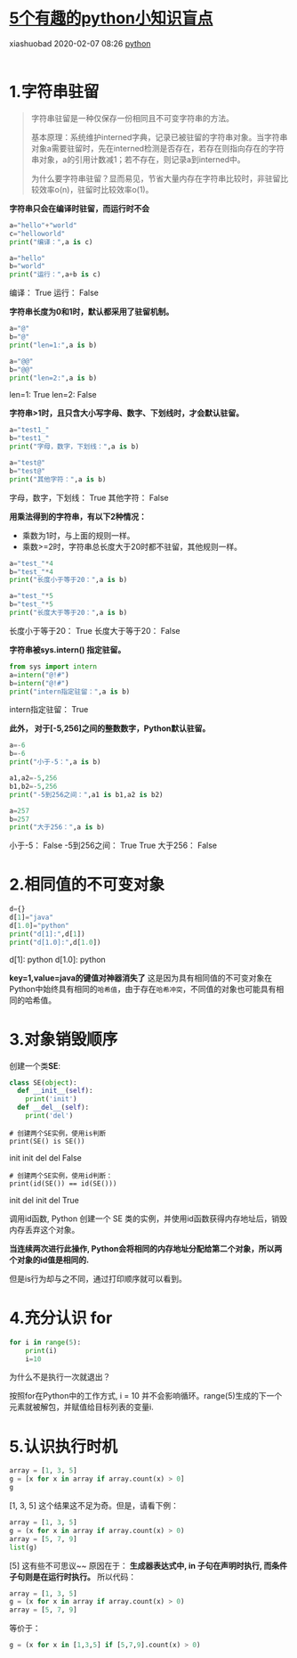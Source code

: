 <div class="blog-article">
<h1><a href="p.html?p=python/5个有趣的python小知识盲点" class="title">5个有趣的python小知识盲点</a></h1>
<span class="author">xiashuobad</span>
<span class="time">2020-02-07 08:26</span>
<span><a href="tags.html?t=python" class="tag">python</a></span>
</div>
<br/>

# 1.字符串驻留

> 字符串驻留是一种仅保存一份相同且不可变字符串的方法。
> 
> 基本原理：系统维护interned字典，记录已被驻留的字符串对象。当字符串对象a需要驻留时，先在interned检测是否存在，若存在则指向存在的字符串对象，a的引用计数减1；若不存在，则记录a到interned中。
> 
> 为什么要字符串驻留？显而易见，节省大量内存在字符串比较时，非驻留比较效率o(n)，驻留时比较效率o(1)。

**字符串只会在编译时驻留，而运行时不会**
```python
a="hello"+"world"
c="helloworld"
print("编译：",a is c)

a="hello"
b="world"
print("运行：",a+b is c)
```
编译： True
运行： False

**字符串长度为0和1时，默认都采用了驻留机制。**
   
```python
a="@"
b="@"
print("len=1:",a is b)

a="@@"
b="@@"
print("len=2:",a is b)
```
len=1: True
len=2: False

**字符串>1时，且只含大小写字母、数字、下划线时，才会默认驻留。**

```python
a="test1_"
b="test1_"
print("字母，数字，下划线：",a is b)

a="test@"
b="test@"
print("其他字符：",a is b)
```
字母，数字，下划线： True
其他字符： False

**用乘法得到的字符串，有以下2种情况：**
-  乘数为1时，与上面的规则一样。
-  乘数>=2时，字符串总长度大于20时都不驻留，其他规则一样。

```python
a="test_"*4
b="test_"*4
print("长度小于等于20：",a is b)

a="test_"*5
b="test_"*5
print("长度大于等于20：",a is b)
```
长度小于等于20： True
长度大于等于20： False

**字符串被sys.intern() 指定驻留。**

```python
from sys import intern
a=intern("@!#")
b=intern("@!#")
print("intern指定驻留：",a is b)
```
intern指定驻留： True

**此外， 对于[-5,256]之间的整数数字，Python默认驻留。**

```python
a=-6
b=-6
print("小于-5：",a is b)

a1,a2=-5,256
b1,b2=-5,256
print("-5到256之间：",a1 is b1,a2 is b2)

a=257
b=257
print("大于256：",a is b)
```
小于-5： False
-5到256之间： True True
大于256： False

# 2.相同值的不可变对象

```python
d={}
d[1]="java"
d[1.0]="python"
print("d[1]:",d[1])
print("d[1.0]:",d[1.0])
```
d[1]: python
d[1.0]: python

**key=1,value=java的键值对神器消失了**
这是因为具有相同值的不可变对象在Python中始终具有相同的`哈希值`，由于存在`哈希冲突`，不同值的对象也可能具有相同的哈希值。
# 3.对象销毁顺序
创建一个类**SE**:

```python
class SE(object):
  def __init__(self):
    print('init')
  def __del__(self):
    print('del')
```

```
# 创建两个SE实例，使用is判断
print(SE() is SE())
```
init
init
del
del
False

```
# 创建两个SE实例，使用id判断：
print(id(SE()) == id(SE()))
```
init
del
init
del
True

调用id函数, Python 创建一个 SE 类的实例，并使用id函数获得内存地址后，销毁内存丢弃这个对象。

**当连续两次进行此操作, Python会将相同的内存地址分配给第二个对象，所以两个对象的id值是相同的.**

但是is行为却与之不同，通过打印顺序就可以看到。

# 4.充分认识 for

```python
for i in range(5):
    print(i)
    i=10
```
为什么不是执行一次就退出？

按照for在Python中的工作方式, i = 10 并不会影响循环。range(5)生成的下一个元素就被解包，并赋值给目标列表的变量i.

# 5.认识执行时机

```python
array = [1, 3, 5]
g = [x for x in array if array.count(x) > 0]
g
```
[1, 3, 5]
这个结果这不足为奇。但是，请看下例：

```python
array = [1, 3, 5]
g = (x for x in array if array.count(x) > 0)
array = [5, 7, 9]
list(g)
```
[5]
这有些不可思议~~ 原因在于：
**生成器表达式中, in 子句在声明时执行, 而条件子句则是在运行时执行。**
所以代码：

```python
array = [1, 3, 5]
g = (x for x in array if array.count(x) > 0)
array = [5, 7, 9]
```
等价于：

```python
g = (x for x in [1,3,5] if [5,7,9].count(x) > 0)
```